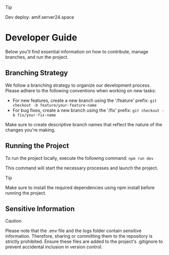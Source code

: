 > [!TIP]
> Dev deploy: amif.server24.space

# Developer Guide
Below you'll find essential information on how to contribute, manage branches, and run the project.

## Branching Strategy
We follow a branching strategy to organize our development process. Please adhere to the following conventions when working on new tasks:

+ For new features, create a new branch using the '/feature' prefix: 
```git checkout -b feature/your-feature-name```
+ For bug fixes, create a new branch using the '/fix' prefix: 
```git checkout -b fix/your-fix-name```

Make sure to create descriptive branch names that reflect the nature of the changes you're making.

## Running the Project
To run the project locally, execute the following command:
```npm run dev```

This command will start the necessary processes and launch the project.

> [!TIP]
> Make sure to install the required dependencies using npm install before running the project.

## Sensitive Information
> [!CAUTION]
> Please note that the .env file and the logs folder contain sensitive information. Therefore, sharing or committing them to the repository is strictly prohibited. Ensure these files are added to the project's .gitignore to prevent accidental inclusion in version control.